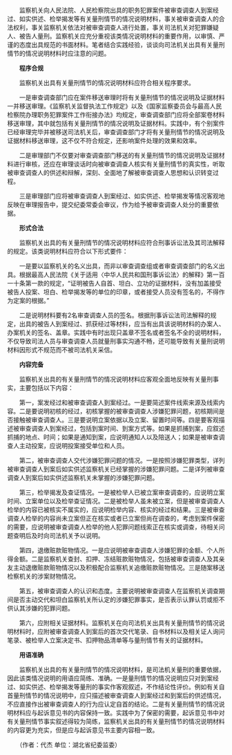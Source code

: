 　　监察机关向人民法院、人民检察院出具的职务犯罪案件被审查调查人到案经过、如实供述、检举揭发等有关量刑情节的情况说明材料，事关被审查调查人的合法权利，事关监察机关依法对被审查调查人进行处置，事关司法机关对犯罪嫌疑人、被告人量刑。监察机关应充分重视该类情况说明材料的重要作用，以审慎、严谨的态度出具规范的书面材料。笔者结合实践经验，谈谈向司法机关出具有关量刑情节的情况说明材料时应注意的问题。

　　**程序合规**

　　监察机关出具有关量刑情节的情况说明材料应符合相关程序要求。

　　一是审查调查部门应在案件移送审理时将有关量刑情节的情况说明及证据材料一并移送审理。《监察机关监督执法工作规定》以及《国家监察委员会与最高人民检察院办理职务犯罪案件工作衔接办法》均规定，审查调查部门应将全部案卷材料移送审理，其中就包括有关量刑情节的情况说明及证据材料。实践中，有个别案件已经审理完毕并被移送司法机关后，审查调查部门才将有关量刑情节的情况说明及证据材料移送审理，这不仅不符合规定，还影响案件处理的效果和效率。

　　二是审理部门不仅要对审查调查部门移送的有关量刑情节的情况说明及证据材料进行审核，还应在审理谈话时向被审查调查人核实有关量刑情节的真实性，听取被审查调查人的供述和辩解，深刻、全面地了解被审查调查人思想和认识转变过程。

　　三是审理部门应将被审查调查人到案经过、如实供述、检举揭发等情况客观地反映在审理报告中，提交纪委常委会审议，作为给予被审查调查人处分的重要依据。

　　**形式合法**

　　监察机关出具的有关量刑情节的情况说明材料应符合刑事诉讼法及其司法解释的规定。该类说明材料应符合以下形式要件：

　　一是要以监察机关的名义出具，而非以审查调查组或者审查调查部门的名义出具。根据最高人民法院《关于适用〈中华人民共和国刑事诉讼法〉的解释》第一百一十条第一款的规定，“证明被告人自首、坦白、立功的证据材料，没有加盖接受被告人投案、坦白、检举揭发等的单位的印章，或者接受人员没有签名的，不得作为定案的根据。”

　　二是说明材料要有2名审查调查人员的签名。根据刑事诉讼法司法解释的规定，出具的被告人到案经过、抓获经过等材料，应当有出具该说明材料的办案人、办案机关的签名、盖章。实践中有时出现只盖章不签名或者签名不全的说明材料，不仅导致司法人员与审查调查人员就量刑事实沟通不畅，还可能导致有关量刑说明材料因形式不规范而不被司法机关采信。

　　**内容完备**

　　监察机关出具的有关量刑情节的情况说明材料应客观全面地反映有关量刑事实，主要包括以下内容：

　　第一，案发经过和被审查调查人到案经过。一是要简述案件线索来源及线索内容。二是要说明初核的经过，初核掌握的被审查调查人涉嫌犯罪问题，初核期间是否接触被审查调查人。三是要说明立案依据以及立案、留置时间等。四是要客观描述被审查调查人到案经过，包括到案时间、到案方式等。如果是抓捕到案，应叙述抓捕的地点、时间；如果是通知到案，应说明通知人以及陪送人；如果是被审查调查人主动投案，应说明投案接受单位和人员。

　　第二，被审查调查人交代涉嫌犯罪问题的情况。一是按照涉嫌犯罪类型，详列被审查调查人到案后如实供述监察机关已经掌握的涉嫌犯罪问题。二是详列被审查调查人到案后如实供述监察机关未掌握的涉嫌犯罪问题。

　　第三，检举揭发及查证情况。一是被检举人已被立案审查调查的，应说明立案时间、立案单位以及检举查证情况。二是被检举人虽未被立案，但是被审查调查人检举的内容已被核实不属实的，应说明检举内容、核实的经过和结果。三是被审查调查人检举的内容尚未立案但正在核实或者已立案但尚在调查的，考虑到案件保密的需要，应说明被审查调查人检举的他人犯罪问题线索正在核实或调查，待相关问题查明后及时向司法机关予以说明。

　　第四，退缴赃款赃物情况。一是应说明被审查调查人涉嫌犯罪的金额、个人所得金额。二是监察机关查封、扣押、冻结赃款赃物情况，包括被审查调查人及其亲友主动退缴赃款赃物情况以及积极配合监察机关追缴赃款赃物情况。三是随案移送检察机关的涉案财物情况。

　　第五，被审查调查人的认识和态度。主要说明被审查调查人在监察机关调查期间是否主动交代和坦白监察机关所认定的涉嫌犯罪事实，是否表示认罪认罚或拒不供认其涉嫌的犯罪问题。

　　第六，应附相关证据材料。监察机关在向司法机关出具有关量刑情节的情况说明材料时，应附被审查调查人到案后的首次交代笔录、自书材料以及相关证人询问笔录、被检举人立案决定书、扣押物品清单等与量刑情节有关的证据材料。

　　**用语准确**

　　监察机关出具的有关量刑情节的情况说明材料，是司法机关量刑的重要依据，因此该类情况说明的用语应简练、准确。一是量刑情节的情况说明应只对到案经过、如实供述、检举揭发等量刑的事实作客观叙述，不作结论性评价。例如有关自首量刑情节的情况说明中，应只描述被审查调查人到案经过和到案后的供述情况，不应直接作出被审查调查人的行为应认定自首的结论。二是有关量刑情节的情况说明材料应与起诉意见书的内容保持一致。实践中为了保密的需要，起诉意见书中对有关量刑情节事实叙述得较为简练，监察机关出具的有关量刑情节的情况说明材料的内容更为充实，但是应与起诉意见书主要内容相一致。

　　（作者：代杰 单位：湖北省纪委监委）
